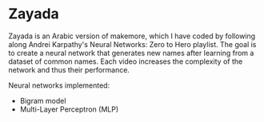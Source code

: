 # Zayada

Zayada is an Arabic version of makemore, which I have coded by following along Andrei Karpathy's Neural Networks: Zero to Hero playlist. The goal is to create a neural network that generates new names after learning from a dataset of common names. Each video increases the complexity of the network and thus their performance.

Neural networks implemented:
- Bigram model
- Multi-Layer Perceptron (MLP) 
